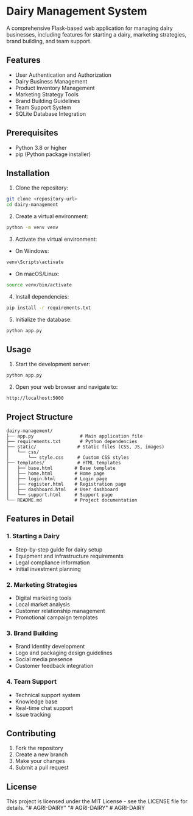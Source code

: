 # Dairy Management System

A comprehensive Flask-based web application for managing dairy businesses, including features for starting a dairy, marketing strategies, brand building, and team support.

## Features

- User Authentication and Authorization
- Dairy Business Management
- Product Inventory Management
- Marketing Strategy Tools
- Brand Building Guidelines
- Team Support System
- SQLite Database Integration

## Prerequisites

- Python 3.8 or higher
- pip (Python package installer)

## Installation

1. Clone the repository:
```bash
git clone <repository-url>
cd dairy-management
```

2. Create a virtual environment:
```bash
python -m venv venv
```

3. Activate the virtual environment:
- On Windows:
```bash
venv\Scripts\activate
```
- On macOS/Linux:
```bash
source venv/bin/activate
```

4. Install dependencies:
```bash
pip install -r requirements.txt
```

5. Initialize the database:
```bash
python app.py
```

## Usage

1. Start the development server:
```bash
python app.py
```

2. Open your web browser and navigate to:
```
http://localhost:5000
```

## Project Structure

```
dairy-management/
├── app.py                 # Main application file
├── requirements.txt       # Python dependencies
├── static/               # Static files (CSS, JS, images)
│   └── css/
│       └── style.css     # Custom CSS styles
├── templates/            # HTML templates
│   ├── base.html        # Base template
│   ├── home.html        # Home page
│   ├── login.html       # Login page
│   ├── register.html    # Registration page
│   ├── dashboard.html   # User dashboard
│   └── support.html     # Support page
└── README.md            # Project documentation
```

## Features in Detail

### 1. Starting a Dairy
- Step-by-step guide for dairy setup
- Equipment and infrastructure requirements
- Legal compliance information
- Initial investment planning

### 2. Marketing Strategies
- Digital marketing tools
- Local market analysis
- Customer relationship management
- Promotional campaign templates

### 3. Brand Building
- Brand identity development
- Logo and packaging design guidelines
- Social media presence
- Customer feedback integration

### 4. Team Support
- Technical support system
- Knowledge base
- Real-time chat support
- Issue tracking

## Contributing

1. Fork the repository
2. Create a new branch
3. Make your changes
4. Submit a pull request

## License

This project is licensed under the MIT License - see the LICENSE file for details.
"# AGRI-DAIRY" 
"# AGRI-DAIRY" 
#   A G R I - D A I R Y  
 